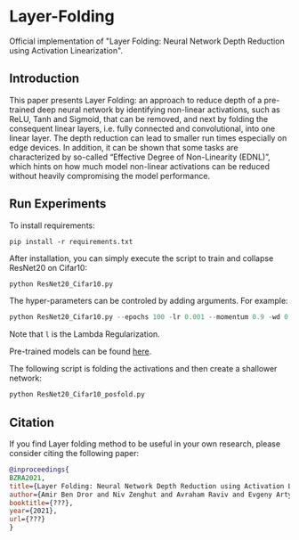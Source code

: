 # Layer-Folding

Official implementation of "Layer Folding: Neural Network Depth Reduction using Activation Linearization".
<!--
Amir Ben-Dror, Niv Zenghut, Avraham Raviv and Evgeny Artyomov.

[SIRC - Samsung Israel R&D Center](http://sirc-portal/sirc/)
-->
## Introduction
This paper presents Layer Folding: an approach to reduce depth of a pre-trained deep neural network by identifying non-linear activations, such as ReLU, Tanh and Sigmoid, that can be removed, and next by folding the consequent linear layers, i.e. fully connected and convolutional, into one linear layer. The depth reduction can lead to smaller run times especially on edge devices. In addition, it can be shown that some tasks are characterized by so-called “Effective Degree of Non-Linearity (EDNL)”, which hints on how much model non-linear activations can be reduced without heavily compromising the model performance.

## Run Experiments
To install requirements:
```
pip install -r requirements.txt
```

After installation, you can simply execute the script to train and collapse ResNet20 on Cifar10:
``` python
python ResNet20_Cifar10.py
```
The hyper-parameters can be controled by adding arguments. For example:
``` python
python ResNet20_Cifar10.py --epochs 100 -lr 0.001 --momentum 0.9 -wd 0.0001 -l 0.25
```
Note that ```l``` is the Lambda Regularization.

Pre-trained models can be found [here](https://github.com/chenyaofo/pytorch-cifar-models).

The following script is folding the activations and then create a shallower network:
``` python
python ResNet20_Cifar10_posfold.py
```
<!--
You can also using the following arguments (all of them not required):

| Short Arg | Long Arg                    | Use                        | Default             |
|:---------:|:---------------------------:|----------------------------|---------------------|
| -e        | --epochs                    | # Epochs                   | 100                 |
| -b        | --batch_size                | Batch Size                 | 128                 |
| -lr       | --learning_rate             | Learning Rate              | 0.001               |
| -m        | --momentum                  | Momentum                   | 0.9                 |
| -wd       | --weight_decay              | Weight Decay               | 1e-4                |
| -l        | --lambda_reg                | Lambda Regularization      | 0.25                |
-->

## Citation

If you find Layer folding method to be useful in your own research, please consider citing the following paper:

```bib
@inproceedings{
BZRA2021,
title={Layer Folding: Neural Network Depth Reduction using Activation Linearization},
author={Amir Ben Dror and Niv Zenghut and Avraham Raviv and Evgeny Artyomov},
booktitle={???},
year={2021},
url={???}
}
```
